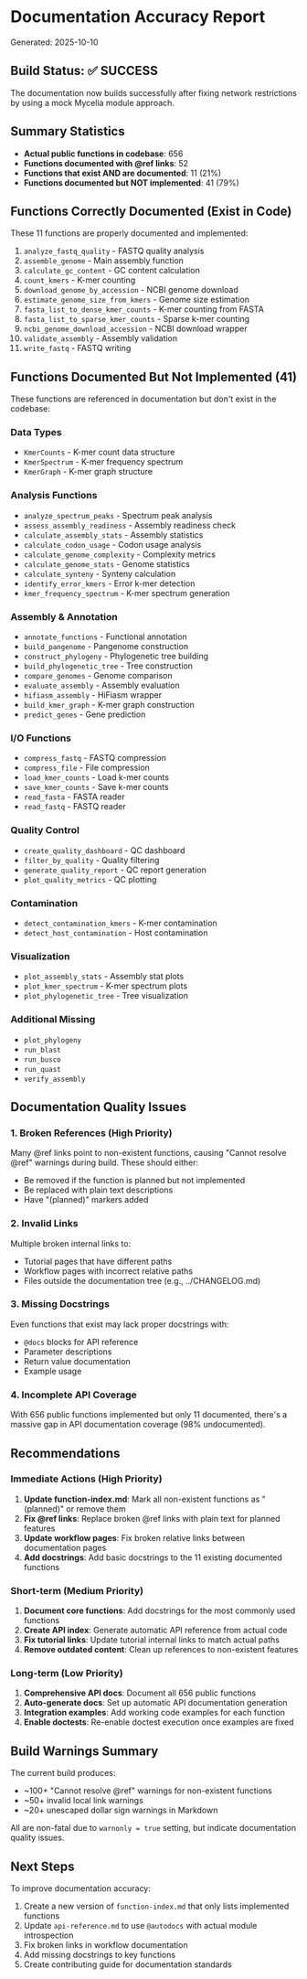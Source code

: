 # Documentation Accuracy Report

Generated: 2025-10-10

## Build Status: ✅ SUCCESS

The documentation now builds successfully after fixing network restrictions by using a mock Mycelia module approach.

## Summary Statistics

- **Actual public functions in codebase**: 656
- **Functions documented with @ref links**: 52
- **Functions that exist AND are documented**: 11 (21%)
- **Functions documented but NOT implemented**: 41 (79%)

## Functions Correctly Documented (Exist in Code)

These 11 functions are properly documented and implemented:

1. `analyze_fastq_quality` - FASTQ quality analysis
2. `assemble_genome` - Main assembly function
3. `calculate_gc_content` - GC content calculation
4. `count_kmers` - K-mer counting
5. `download_genome_by_accession` - NCBI genome download
6. `estimate_genome_size_from_kmers` - Genome size estimation
7. `fasta_list_to_dense_kmer_counts` - K-mer counting from FASTA
8. `fasta_list_to_sparse_kmer_counts` - Sparse k-mer counting
9. `ncbi_genome_download_accession` - NCBI download wrapper
10. `validate_assembly` - Assembly validation
11. `write_fastq` - FASTQ writing

## Functions Documented But Not Implemented (41)

These functions are referenced in documentation but don't exist in the codebase:

### Data Types
- `KmerCounts` - K-mer count data structure
- `KmerSpectrum` - K-mer frequency spectrum
- `KmerGraph` - K-mer graph structure

### Analysis Functions
- `analyze_spectrum_peaks` - Spectrum peak analysis
- `assess_assembly_readiness` - Assembly readiness check
- `calculate_assembly_stats` - Assembly statistics
- `calculate_codon_usage` - Codon usage analysis
- `calculate_genome_complexity` - Complexity metrics
- `calculate_genome_stats` - Genome statistics
- `calculate_synteny` - Synteny calculation
- `identify_error_kmers` - Error k-mer detection
- `kmer_frequency_spectrum` - K-mer spectrum generation

### Assembly & Annotation
- `annotate_functions` - Functional annotation
- `build_pangenome` - Pangenome construction
- `construct_phylogeny` - Phylogenetic tree building
- `build_phylogenetic_tree` - Tree construction
- `compare_genomes` - Genome comparison
- `evaluate_assembly` - Assembly evaluation
- `hifiasm_assembly` - HiFiasm wrapper
- `build_kmer_graph` - K-mer graph construction
- `predict_genes` - Gene prediction

### I/O Functions
- `compress_fastq` - FASTQ compression
- `compress_file` - File compression
- `load_kmer_counts` - Load k-mer counts
- `save_kmer_counts` - Save k-mer counts
- `read_fasta` - FASTA reader
- `read_fastq` - FASTQ reader

### Quality Control
- `create_quality_dashboard` - QC dashboard
- `filter_by_quality` - Quality filtering
- `generate_quality_report` - QC report generation
- `plot_quality_metrics` - QC plotting

### Contamination
- `detect_contamination_kmers` - K-mer contamination
- `detect_host_contamination` - Host contamination

### Visualization
- `plot_assembly_stats` - Assembly stat plots
- `plot_kmer_spectrum` - K-mer spectrum plots
- `plot_phylogenetic_tree` - Tree visualization

### Additional Missing
- `plot_phylogeny`
- `run_blast`
- `run_busco`
- `run_quast`
- `verify_assembly`

## Documentation Quality Issues

### 1. Broken References (High Priority)

Many @ref links point to non-existent functions, causing "Cannot resolve @ref" warnings during build. These should either:
- Be removed if the function is planned but not implemented
- Be replaced with plain text descriptions
- Have "(planned)" markers added

### 2. Invalid Links

Multiple broken internal links to:
- Tutorial pages that have different paths
- Workflow pages with incorrect relative paths
- Files outside the documentation tree (e.g., ../CHANGELOG.md)

### 3. Missing Docstrings

Even functions that exist may lack proper docstrings with:
- `@docs` blocks for API reference
- Parameter descriptions
- Return value documentation
- Example usage

### 4. Incomplete API Coverage

With 656 public functions implemented but only 11 documented, there's a massive gap in API documentation coverage (98% undocumented).

## Recommendations

### Immediate Actions (High Priority)

1. **Update function-index.md**: Mark all non-existent functions as "(planned)" or remove them
2. **Fix @ref links**: Replace broken @ref links with plain text for planned features
3. **Update workflow pages**: Fix broken relative links between documentation pages
4. **Add docstrings**: Add basic docstrings to the 11 existing documented functions

### Short-term (Medium Priority)

1. **Document core functions**: Add docstrings for the most commonly used functions
2. **Create API index**: Generate automatic API reference from actual code
3. **Fix tutorial links**: Update tutorial internal links to match actual paths
4. **Remove outdated content**: Clean up references to non-existent features

### Long-term (Low Priority)

1. **Comprehensive API docs**: Document all 656 public functions
2. **Auto-generate docs**: Set up automatic API documentation generation
3. **Integration examples**: Add working code examples for each function
4. **Enable doctests**: Re-enable doctest execution once examples are fixed

## Build Warnings Summary

The current build produces:
- ~100+ "Cannot resolve @ref" warnings for non-existent functions
- ~50+ invalid local link warnings
- ~20+ unescaped dollar sign warnings in Markdown

All are non-fatal due to `warnonly = true` setting, but indicate documentation quality issues.

## Next Steps

To improve documentation accuracy:

1. Create a new version of `function-index.md` that only lists implemented functions
2. Update `api-reference.md` to use `@autodocs` with actual module introspection
3. Fix broken links in workflow documentation
4. Add missing docstrings to key functions
5. Create contributing guide for documentation standards
